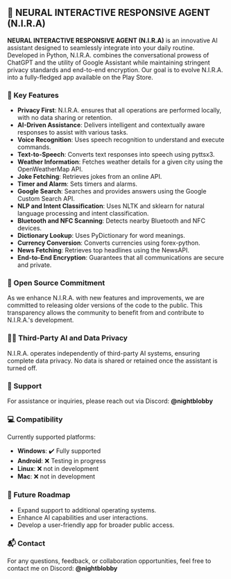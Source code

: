 ## 🤖 NEURAL INTERACTIVE RESPONSIVE AGENT (N.I.R.A)

**NEURAL INTERACTIVE RESPONSIVE AGENT (N.I.R.A)** is an innovative AI assistant designed to seamlessly integrate into your daily routine. Developed in Python, N.I.R.A. combines the conversational prowess of ChatGPT and the utility of Google Assistant while maintaining stringent privacy standards and end-to-end encryption. Our goal is to evolve N.I.R.A. into a fully-fledged app available on the Play Store.

### 🌟 Key Features
- **Privacy First**: N.I.R.A. ensures that all operations are performed locally, with no data sharing or retention.
- **AI-Driven Assistance**: Delivers intelligent and contextually aware responses to assist with various tasks.
- **Voice Recognition**: Uses speech recognition to understand and execute commands.
- **Text-to-Speech**: Converts text responses into speech using pyttsx3.
- **Weather Information**: Fetches weather details for a given city using the OpenWeatherMap API.
- **Joke Fetching**: Retrieves jokes from an online API.
- **Timer and Alarm**: Sets timers and alarms.
- **Google Search**: Searches and provides answers using the Google Custom Search API.
- **NLP and Intent Classification**: Uses NLTK and sklearn for natural language processing and intent classification.
- **Bluetooth and NFC Scanning**: Detects nearby Bluetooth and NFC devices.
- **Dictionary Lookup**: Uses PyDictionary for word meanings.
- **Currency Conversion**: Converts currencies using forex-python.
- **News Fetching**: Retrieves top headlines using the NewsAPI.
- **End-to-End Encryption**: Guarantees that all communications are secure and private.

### 📢 Open Source Commitment
As we enhance N.I.R.A. with new features and improvements, we are committed to releasing older versions of the code to the public. This transparency allows the community to benefit from and contribute to N.I.R.A.'s development.

### 🧑‍💻 Third-Party AI and Data Privacy
N.I.R.A. operates independently of third-party AI systems, ensuring complete data privacy. No data is shared or retained once the assistant is turned off.

### 🦺 Support
For assistance or inquiries, please reach out via Discord: **@nightblobby**

### 💻 Compatibility
Currently supported platforms:
- **Windows**: ✔️ Fully supported 
- **Android**: ❌ Testing in progress
- **Linux**: ❌ not in development 
- **Mac**: ❌ not in development 

### 🚀 Future Roadmap
- Expand support to additional operating systems.
- Enhance AI capabilities and user interactions.
- Develop a user-friendly app for broader public access.

### 📬 Contact
For any questions, feedback, or collaboration opportunities, feel free to contact me on Discord: **@nightblobby**
